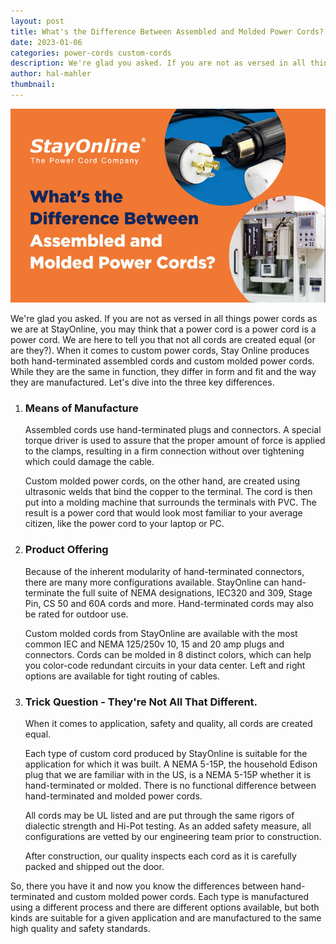 ```yaml
---
layout: post
title: What's the Difference Between Assembled and Molded Power Cords?
date: 2023-01-06
categories: power-cords custom-cords
description: We're glad you asked. If you are not as versed in all things power cords as we are at StayOnline, you may think that a power cord is a power cord is a power cord. We are here to tell you that not all cords are created equal (or are they?).
author: hal-mahler
thumbnail:
---
```

![Assembled and Molded Cords](/assets/images/posts/difference-between-molded-and-assembled-cords.jpg)

We're glad you asked. If you are not as versed in all things power cords as we are at StayOnline, you may think that a power cord is a power cord is a power cord. We are here to tell you that not all cords are created equal (or are they?). When it comes to custom power cords, Stay Online produces both hand-terminated assembled cords and custom molded power cords. While they are the same in function, they differ in form and fit and the way they are manufactured. Let's dive into the three key differences.

1. ### **Means of Manufacture**
    
    Assembled cords use hand-terminated plugs and connectors. A special torque driver is used to assure that the proper amount of force is applied to the clamps, resulting in a firm connection without over tightening which could damage the cable.
    
    Custom molded power cords, on the other hand, are created using ultrasonic welds that bind the copper to the terminal. The cord is then put into a molding machine that surrounds the terminals with PVC. The result is a power cord that would look most familiar to your average citizen, like the power cord to your laptop or PC.
    
2. ### **Product Offering**
    
    Because of the inherent modularity of hand-terminated connectors, there are many more configurations available. StayOnline can hand-terminate the full suite of NEMA designations, IEC320 and 309, Stage Pin, CS 50 and 60A cords and more. Hand-terminated cords may also be rated for outdoor use.
    
    Custom molded cords from StayOnline are available with the most common IEC and NEMA 125/250v 10, 15 and 20 amp plugs and connectors. Cords can be molded in 8 distinct colors, which can help you color-code redundant circuits in your data center. Left and right options are available for tight routing of cables.
    
3. ### **Trick Question - They're Not All That Different.**
    
    When it comes to application, safety and quality, all cords are created equal.
    
    Each type of custom cord produced by StayOnline is suitable for the application for which it was built. A NEMA 5-15P, the household Edison plug that we are familiar with in the US, is a NEMA 5-15P whether it is hand-terminated or molded. There is no functional difference between hand-terminated and molded power cords.
    
    All cords may be UL listed and are put through the same rigors of dialectic strength and Hi-Pot testing. As an added safety measure, all configurations are vetted by our engineering team prior to construction.
    
    After construction, our quality inspects each cord as it is carefully packed and shipped out the door.
    

So, there you have it and now you know the differences between hand-terminated and custom molded power cords. Each type is manufactured using a different process and there are different options available, but both kinds are suitable for a given application and are manufactured to the same high quality and safety standards.
